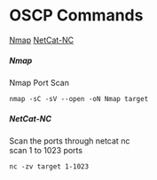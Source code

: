 # OSCP Commands

[Nmap](Nmap)
[NetCat-NC](#NetCat-NC)

##### Nmap
Nmap Port Scan </br>
```
nmap -sC -sV --open -oN Nmap target
```
##### NetCat-NC
Scan the ports through netcat nc </br>
scan 1 to 1023 ports
```
nc -zv target 1-1023
```
